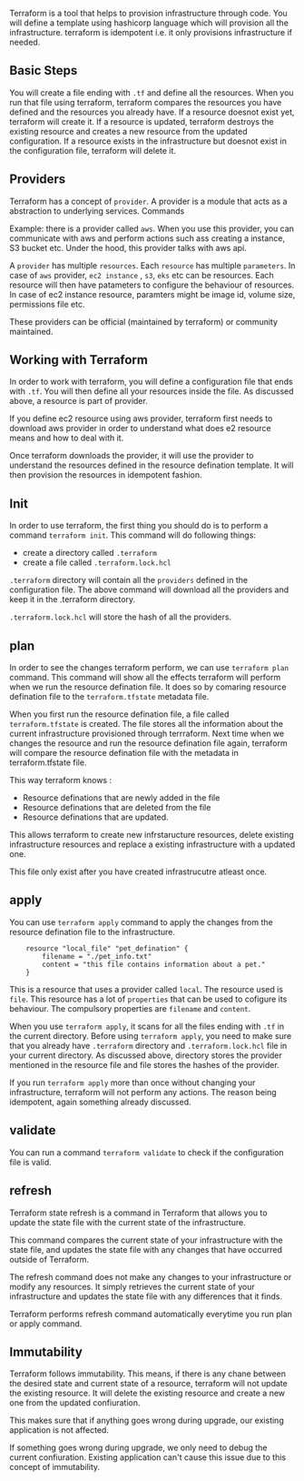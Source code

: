 Terraform is a tool that helps to provision infrastructure through code.
You will define a template using hashicorp language which will provision all the infrastructure. terraform is idempotent i.e. it only provisions infrastructure if needed.

## Basic Steps

You will create a file ending with `.tf` and define all the resources. When you run that file using terraform, terraform compares the resources you have defined and the resources you already have. If a resource doesnot exist yet, terraform will create it. If a resource is updated, terraform destroys the existing resource and creates a new resource from the updated configuration. If a resource exists in the infrastructure but doesnot exist in the configuration file, terraform will delete it.

## Providers

Terraform has a concept of `provider`. A provider is a module that acts as a abstraction to underlying services. Commands

Example: there is a provider called `aws`. When you use this provider, you can communicate with aws and perform actions such ass creating a instance, S3 bucket etc. Under the hood, this provider talks with aws api.

A `provider` has multiple `resources`. Each `resource` has multiple `parameters`. In case of `aws` provider, `ec2 instance` , `s3`, `eks` etc can be resources. Each resource will then have patameters to configure the behaviour of resources. In case of ec2 instance resource, paramters might be image id, volume size, permissions file etc.

These providers can be official (maintained by terraform) or community maintained.

## Working with Terraform

In order to work with terraform, you will define a configuration file that ends with `.tf`. You will then define all your resources inside the file. As discussed above, a resource is part of provider.

If you define ec2 resource using aws provider, terraform first needs to download aws provider in order to understand what does e2 resource means and how to deal with it.

Once terraform downloads the provider, it will use the provider to understand the resources defined in the resource defination template. It will then provision the resources in idempotent fashion.

## Init

In order to use terraform, the first thing you should do is to perform a command `terraform init`. This command will do following things:

- create a directory called `.terraform`
- create a file called `.terraform.lock.hcl`

`.terraform` directory will contain all the `providers` defined in the configuration file. The above command will download all the providers and keep it in the .terraform directory.

`.terraform.lock.hcl` will store the hash of all the providers.

## plan

In order to see the changes terraform perform, we can use `terraform plan` command. This command will show all the effects terraform will perform when we run the resource defination file. It does so by comaring resource defination file to the `terraform.tfstate` metadata file.

When you first run the resource defination file, a file called `terraform.tfstate` is created. The file stores all the information about the current infrastructure provisioned through terrraform. Next time when we changes the resource and run the resource defination file again, terraform will compare the resource defination file with the metadata in terraform.tfstate file.

This way terraform knows :

- Resource definations that are newly added in the file
- Resource definations that are deleted from the file
- Resource definations that are updated.

This allows terraform to create new infrstaructure resources, delete existing infrastructure resources and replace a existing infrastructure with a updated one.

This file only exist after you have created infrastrucutre atleast once.

## apply

You can use `terraform apply` command to apply the changes from the resource defination file to the infrastructure.

```shell
	resource "local_file" "pet_defination" {
		filename = "./pet_info.txt"
		content = "this file contains information about a pet."
	}
```

This is a resource that uses a provider called `local`. The resource used is `file`. This resource has a lot of `properties` that can be used to cofigure its behaviour. The compulsory properties are `filename` and `content`.

When you use `terraform apply`, it scans for all the files ending with `.tf` in the current directory. Before using `terraform apply`, you need to make sure that you already have `.terraform` directory and `.terraform.lock.hcl` file in your current directory. As discussed above, directory stores the provider mentioned in the resource file and file stores the hashes of the provider.

If you run `terraform apply` more than once without changing your infrastructure, terraform will not perform any actions. The reason being idempotent, again something already discussed.

## validate

You can run a command `terraform validate` to check if the configuration file is valid.

## refresh

Terraform state refresh is a command in Terraform that allows you to update the state file with the current state of the infrastructure.

This command compares the current state of your infrastructure with the state file, and updates the state file with any changes that have occurred outside of Terraform.

The refresh command does not make any changes to your infrastructure or modify any resources. It simply retrieves the current state of your infrastructure and updates the state file with any differences that it finds.

Terraform performs refresh command automatically everytime you run plan or apply command.

## Immutability

Terraform follows immutability. This means, if there is any chane between the desired state and current state of a resource, terraform will not update the existing resource. It will delete the existing resource and create a new one from the updated confiuration.

This makes sure that if anything goes wrong during upgrade, our existing application is not affected.

If something goes wrong during upgrade, we only need to debug the current confiuration. Existing application can't cause this issue due to this concept of immutability.
